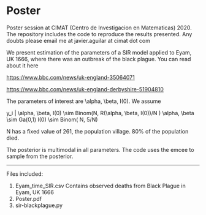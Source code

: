 # Poster
Poster session at CIMAT (Centro de Investigacion en Matematicas) 2020. The repository includes the code to reproduce the results presented. Any doubts please email me at javier.aguilar at cimat dot com 

We present estimation of the parameters of a SIR model applied to Eyam, UK 1666, where there was an outbreak of the black plague. You can read about it here

https://www.bbc.com/news/uk-england-35064071 

https://www.bbc.com/news/uk-england-derbyshire-51904810

The parameters of interest are \alpha, \beta, I(0). We assume

y_i | \alpha, \beta, I(0) \sim Binom(N, R(\alpha, \beta, I(0))/N )
\alpha, \beta \sim Ga(0,1)
I(0) \sim Binom( N, 5/N)

N has a fixed value of 261, the population village. 80% of the population died.

The posterior is multimodal in all parameters. The code uses the emcee to sample from the posterior.

---------------------------------------------------------------------------

Files included:

1) Eyam_time_SIR.csv
Contains observed deaths from Black Plague in Eyam, UK 1666
2) Poster.pdf
3) sir-blackplague.py

